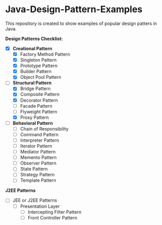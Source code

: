 # Java-Design-Pattern-Examples
This repository is created to show examples of popular design patters in Java.

**Design Patterns Checklist:**

- [X] **Creational Pattern**
    - [X] Factory Method Pattern
    - [X] Singleton Pattern
    - [X] Prototype Pattern
    - [X] Builder Pattern
    - [X] Object Pool Pattern

- [ ] **Structural Pattern**
    - [X] Bridge Pattern
    - [X] Composite Pattern
    - [X] Decorator Pattern
    - [ ] Facade Pattern
    - [ ] Flyweight Pattern
    - [X] Proxy Pattern

- [ ] **Behavioral Pattern**
    - [ ] Chain of Responsibility
    - [ ] Command Pattern
    - [ ] Interpreter Pattern
    - [ ] Iterator Pattern
    - [ ] Mediator Pattern
    - [ ] Memento Pattern
    - [ ] Observer Pattern
    - [ ] State Pattern
    - [ ] Strategy Pattern
    - [ ] Template Pattern

**J2EE Patterns**

- [ ] JEE or J2EE Patterns
    - [ ] Presentation Layer
        - [ ] Intercepting Filter Pattern
        - [ ] Front Controller Pattern
